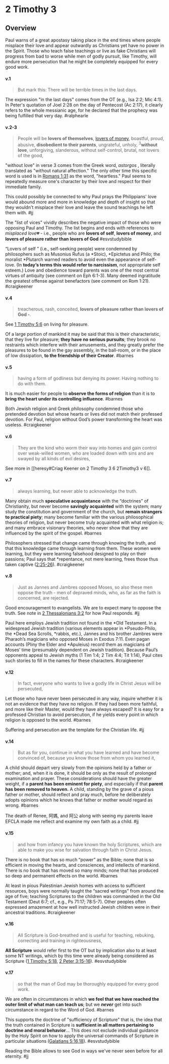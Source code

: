 # 2 Timothy 3

## Overview
Paul warns of a great apostasy taking place in the end times where people misplace their love and appear outwardly as Christians yet have no power in the Spirit. Those who teach false teachings or live as fake Christians will progress from bad to worse while men of godly pursuit, like Timothy, will endure more persecution that he might be completely equipped for every good work.

#### v.1
>But mark this: There will be terrible times in the last days.

The expression "in the last days" comes from the OT (e.g., Isa 2:2; Mic 4:1). In Peter's quotation of Joel 2:28 on the day of Pentecost (Ac 2:17), it clearly refers to the whole messianic age, for he declared that the prophecy was being fulfilled that very day.
#ralphearle 

#### v.2-3
>People will be **lovers of themselves**, [lovers of money](wealth,work.md), boastful, proud, abusive, **disobedient to their parents**, ungrateful, unholy, <sup>3</sup>**without love**, unforgiving, slanderous, without self-control, brutal, not lovers of the good,

"without love" in verse 3 comes from the Greek word, *astorgos* , literally translated as "without natural affection." The only other time this specific word is used is in [Romans 1:31](Romans1#v.31) as the word, "heartless." Paul seems to repeatedly measure one's character by their love and respect for their immediate family.

This could possibly be connected to why Paul prays the Philippians' love would abound more and more in knowledge and depth of insight so that they wouldn't misplace their love and leave the sound teachings he left them with.
#jj 

The "list of vices" vividly describes the negative impact of those who were opposing Paul and Timothy. The list begins and ends with references to *misplaced love*💔 - i.e., people who are **lovers of self**, **lovers of money**, and **lovers of pleasure rather than lovers of God**
#esvstudybible

“Lovers of self ” (i.e., self-seeking people) were condemned by philosophers such as Musonius Rufus (a \*Stoic), \*Epictetus and Philo; the moralist \*Plutarch warned readers to avoid even the appearance of self-love. (In **today’s terms this would refer to narcissism**, not appropriate self esteem.) Love and obedience toward parents was one of the most central virtues of antiquity (see comment on Eph 6:1-3). Many deemed ingratitude the greatest offense against benefactors (see comment on Rom 1:21).
#craigkeener 

#### v.4
>treacherous, rash, conceited, **lovers of pleasure rather than lovers of God -**.

See [1 Timothy 5:6](1Timothy5.md) on living for pleasure.

Of a large portion of mankind it may be said that this is their characteristic, that they live for pleasure; **they have no serious pursuits**; they brook no restraints which interfere with their amusements, and they greatly prefer the pleasures to be found in the gay assembly, in the ball-room, or in the place of low dissipation, **to the friendship of their Creator**.
#barnes

#### v.5
>having a form of godliness but denying its power. Having nothing to do with them.

It is much easier for people to **observe the forms of religion** than it is to **bring the heart under its controlling influence**.
#barnes 

Both Jewish religion and Greek philosophy condemned those who pretended devotion but whose hearts or lives did not match their professed devotion. For Paul, religion without God’s power transforming the heart was useless.
#craigkeener 

#### v.6
>They are the kind who worm their way into homes and gain control over weak-willed women, who are loaded down with sins and are swayed by all kinds of evil desires,

See more in [[heresy#Criag Keener on 2 Timothy 3 6 2Timothy3 v 6]].

#### v.7
> always learning, but never able to acknowledge the truth.

Many obtain much **speculative acquaintance** with the “doctrines” of Christianity, but never become **savingly acquainted** with the system; many study the constitution and government of the church, but **remain strangers to practical piety**; many become familiar with the various philosophical theories of religion, but never become truly acquainted with what religion is; and many embrace visionary theories, who never show that they are influenced by the spirit of the gospel.
#barnes 

Philosophers stressed that change came through knowing the truth, and that this knowledge came through learning from them. These women were learning, but they were learning falsehood designed to play on their passions; Paul says that \*repentance, not mere learning, frees those thus taken captive ([2:25-26](2Timothy2#v.25-26)).
#craigkeener 

#### v.8
>Just as Jannes and Jambres opposed Moses, so also these men oppose the truth - men of depraved minds, who, as far as the faith is concerned, are rejected.

Good encouragement to evangelists. We are to expect many to oppose the truth. See note in [2 Thessalonians 3:2](2Thess3#v.2) for how Paul responds.
#jj 

Paul here employs Jewish tradition not found in the \*Old Testament. In a widespread Jewish tradition (various elements appear in \*Pseudo-Philo, the \*Dead Sea Scrolls, \*rabbis, etc.), Jannes and his brother Jambres were Pharaoh’s magicians who opposed Moses in Exodus 7:11. Even pagan accounts (Pliny the Elder and \*Apuleius) record them as magicians of Moses’ time (presumably dependent on Jewish tradition). Because Paul’s opponents appeal to Jewish myths (1 Tim 1:4; 2 Tim 4:4; Tit 1:14), Paul cites such stories to fill in the names for these characters.
#craigkeener 

#### v.12
> In fact, everyone who wants to live a godly life in Christ Jesus will be persecuted,

Let those who have never been persecuted in any way, inquire whether it is not an evidence that they have no religion. If they had been more faithful, and more like their Master, would they have always escaped? It is easy for a professed Christian to avoid persecution, if he yields every point in which religion is opposed to the world.
#barnes 

Suffering and persecution are the template for the Christian life.
#jj 

#### v.14
>But as for you, continue in what you have learned and have become convinced of, because you know those from whom you learned it,

A child should depart very slowly from the opinions held by a father or mother; and, when it is done, it should be only as the result of prolonged examination and prayer. These considerations should have the greater weight, if a **parent has been eminent for piety**, and especially if that **parent has been removed to heaven.** A child, standing by the grave of a pious father or mother, should reflect and pray much, before he deliberately adopts opinions which he knows that father or mother would regard as wrong.
#barnes 

The death of Renee, 阿媽, and 阿公 along with seeing my parents leave EFCLA made me reflect and examine my own faith as a child.
#jj 

#### v.15
>and how from infancy you have known the holy Scriptures, which are able to make you wise for salvation through faith in Christ Jesus.

There is no book that has so much “power” as the Bible; none that is so efficient in moving the hearts, and consciences, and intellects of mankind. There is no book that has moved so many minds; none that has produced so deep and permanent effects on the world.
#barnes

At least in pious Palestinian Jewish homes with access to sufficient resources, boys were normally taught the “sacred writings” from around the age of five; teaching Scriptures to the children was commanded in the Old Testament (Deut 6:7; cf., e.g., Ps 71:17; 78:5-7). Other peoples often expressed amazement at how well instructed Jewish children were in their ancestral traditions.
#craigkeener 

#### v.16
>All Scripture is God-breathed and is useful for teaching, rebuking, correcting and training in righteousness,

**All Scripture** would refer first to the OT but by implication also to at least some NT writings, which by this time were already being considered as Scripture ([1 Timothy 5:18](1Timothy5.md), [2 Peter 3:15-16](2Peter3#v.15)).
#esvstudybible

#### v.17
>so that the man of God may be thoroughly equipped for every good work.

We are often in circumstances in which **we feel that we have reached the outer limit of what man can teach us**; but we ***never*** get into such circumstance in regard to the Word of God.
#barnes 

This supports the doctrine of "sufficiency of Scripture" that is, the idea that the truth contained in Scripture is **sufficient in all matters pertaining to doctrine and moral behavior**... This does not exclude individual guidance by the Holy Spirit on how to apply the universal commands of Scripture in particular situations ([Galatians 5:16,18](Galatians5#v.16)).
#esvstudybible 

Reading the Bible allows to see God in ways we've never seen before for all eternity.
#jj 